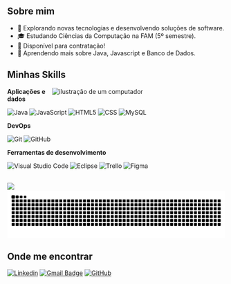 

## Sobre mim

- 🤔 Explorando novas tecnologias e desenvolvendo soluções de software.
- 🎓 Estudando Ciências da Computação na FAM (5º semestre).
- 💼 Disponível para contratação!
- 🌱 Aprendendo mais sobre Java, Javascript e Banco de Dados.

## Minhas Skills

<img src="https://raw.githubusercontent.com/MicaelliMedeiros/micaellimedeiros/master/image/computer-illustration.png" alt="ilustração de um computador" min-width="400px" max-width="400px" width="400px" align="right">


**Aplicações e dados**

![Java](https://img.shields.io/badge/-Java-333333?style=flat&logo=Java&logoColor=007396)
![JavaScript](https://img.shields.io/badge/-JavaScript-333333?style=flat&logo=javascript)
![HTML5](https://img.shields.io/badge/-HTML5-333333?style=flat&logo=HTML5)
![CSS](https://img.shields.io/badge/-CSS-333333?style=flat&logo=CSS3&logoColor=1572B6)
![MySQL](https://img.shields.io/badge/-MySQL-333333?style=flat&logo=mysql)


**DevOps**

![Git](https://img.shields.io/badge/-Git-333333?style=flat&logo=git)
![GitHub](https://img.shields.io/badge/-GitHub-333333?style=flat&logo=github)

**Ferramentas de desenvolvimento**

![Visual Studio Code](https://img.shields.io/badge/-Visual%20Studio%20Code-333333?style=flat&logo=visual-studio-code&logoColor=007ACC)
![Eclipse](https://img.shields.io/badge/-Eclipse-333333?style=flat&logo=eclipse-ide&logoColor=2C2255)
![Trello](https://img.shields.io/badge/-Trello-333333?style=flat&logo=trello&logoColor=007ACC)
![Figma](https://img.shields.io/badge/-Figma-333333?style=flat&logo=figma&logoColor=007ACC)

<br/>

<a href="https://github.com/Ramon-Amaral" title="Perfil do Ramon">
  <img height="180em" src="https://github-readme-stats.vercel.app/api?username=Ramon-Amaral&theme=dracula&show_icons=true" />
</a>

<picture align="center">
  <source media="(prefers-color-scheme: dark)" srcset="https://raw.githubusercontent.com/Ramon-Amaral/Ramon-Amaral/output/github-contribution-grid-snake-dark.svg">
  <source media="(prefers-color-scheme: light)" srcset="https://raw.githubusercontent.com/Ramon-Amaral/Ramon-Amaral/output/github-contribution-grid-snake-dark.svg">
  <img align="center" alt="github contribution grid snake animation" src="https://raw.githubusercontent.com/Ramon-Amaral/Ramon-Amaral/output/github-contribution-grid-snake.svg">
</picture>



## Onde me encontrar

[![Linkedin](https://img.shields.io/badge/-Linkedin-blue?style=flat-square&logo=Linkedin&logoColor=white&link=https://www.linkedin.com/in/ramonamaral/)](https://www.linkedin.com/in/ramonamaral/)
[![Gmail Badge](https://img.shields.io/badge/-contatoamaralramon@gmail.com-006bed?style=flat-square&logo=Gmail&logoColor=white&link=mailto:contatoamaralramon@gmail.com)](mailto:contatoamaralramon@gmail.com)
[![GitHub](https://img.shields.io/github/followers/iuricode?label=follow&style=social)](https://github.com/Ramon-Amaral)
